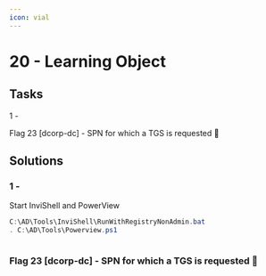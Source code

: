 ```yaml
---
icon: vial
---
```


# 20 - Learning Object

## Tasks



1 -&#x20;

Flag 23 \[dcorp-dc] - SPN for which a TGS is requested 🚩





## Solutions

### 1 -&#x20;









Start InviShell and PowerView

```powershell
C:\AD\Tools\InviShell\RunWithRegistryNonAdmin.bat
. C:\AD\Tools\Powerview.ps1
```



```bash
```





### Flag 23 \[dcorp-dc] - SPN for which a TGS is requested 🚩















